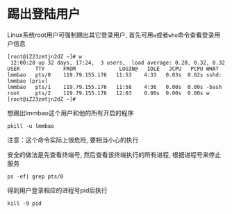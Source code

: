# 踢出登陆用户

Linux系统root用户可强制踢出其它登录用户, 首先可用`w`或者`who`命令查看登录用户信息

```
[root@iZ23zmtjn2dZ ~]# w
 12:00:28 up 32 days, 17:24,  3 users,  load average: 0.28, 0.32, 0.32
USER     TTY      FROM              LOGIN@   IDLE   JCPU   PCPU WHAT
lmmbao   pts/0    119.79.155.176   11:53    4:33   0.03s  0.02s sshd: lmmbao [priv]
lmmbao   pts/1    119.79.155.176   11:58    4:36   0.00s  0.00s -bash
root     pts/2    119.79.155.176   12:03    0.00s  0.00s  0.00s w
[root@iZ23zmtjn2dZ ~]#
```

想踢出lmmbao这个用户和他的所有开启的程序
```
pkill -u lmmbao
```
注意：这个命令实际上很危险, 要相当小心的执行

安全的做法是先查看终端号, 然后查看该终端执行的所有进程, 根据进程号来停止服务
```
ps -ef| grep pts/0
```
得到用户登录相应的进程号pid后执行
```
kill -9 pid
```
